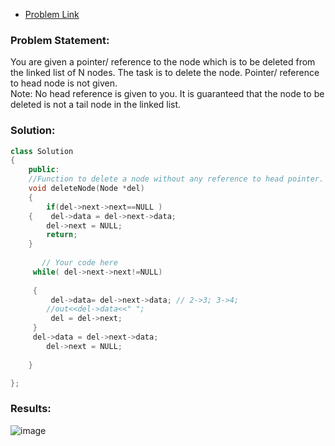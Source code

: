 - [Problem Link](https://practice.geeksforgeeks.org/problems/delete-without-head-pointer/1?page=1&category%5B%5D=Linked%20List&category%5B%5D=Stack&sortBy=submissions)  

### Problem Statement:  
You are given a pointer/ reference to the node which is to be deleted from the linked list of N nodes. The task is to delete the node. Pointer/ reference to head node is not given.     
Note: No head reference is given to you. It is guaranteed that the node to be deleted is not a tail node in the linked list.


### Solution: 

```cpp
class Solution
{
    public:
    //Function to delete a node without any reference to head pointer.
    void deleteNode(Node *del)
    {
        if(del->next->next==NULL )
    {    del->data = del->next->data;
        del->next = NULL;
        return;
    }
    
       // Your code here
     while( del->next->next!=NULL)
     
     {
         del->data= del->next->data; // 2->3; 3->4;
        //out<<del->data<<" ";
         del = del->next;
     }
     del->data = del->next->data;
        del->next = NULL;
    
    }

};
```



### Results:  

![image](https://user-images.githubusercontent.com/64036955/187132051-ca63e172-7b20-4ff6-8439-3eaa1aadefc2.png)
